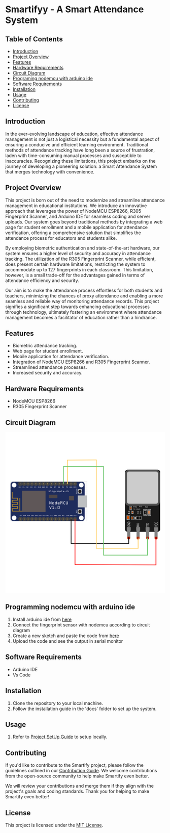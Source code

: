 # Smartifyy - A Smart Attendance System

## Table of Contents

- [Introduction](#introduction)
- [Project Overview](#project-overview)
- [Features](#features)
- [Hardware Requirements](#hardware-requirements)
- [Circuit Diagram](https://github.com/jasmit21/smartify/blob/main/Circuit%20Diagram.png?raw=true)
- [Programing nodemcu with arduino ide](#programming-nodemcu-with-arduino-ide)
- [Software Requirements](#software-requirements)
- [Installation](#installation)
- [Usage](#usage)
- [Contributing](#contributing)
- [License](#license)

## Introduction

In the ever-evolving landscape of education, effective attendance management is not just a logistical necessity but a fundamental aspect of ensuring a conducive and efficient learning environment. Traditional methods of attendance tracking have long been a source of frustration, laden with time-consuming manual processes and susceptible to inaccuracies. Recognizing these limitations, this project embarks on the journey of developing a pioneering solution: a Smart Attendance System that merges technology with convenience.

## Project Overview

This project is born out of the need to modernize and streamline attendance management in educational institutions. We introduce an innovative approach that leverages the power of NodeMCU ESP8266, R305 Fingerprint Scanner, and Arduino IDE for seamless coding and server uploads. Our system goes beyond traditional methods by integrating a web page for student enrollment and a mobile application for attendance verification, offering a comprehensive solution that simplifies the attendance process for educators and students alike.

By employing biometric authentication and state-of-the-art hardware, our system ensures a higher level of security and accuracy in attendance tracking. The utilization of the R305 Fingerprint Scanner, while efficient, does present certain hardware limitations, restricting the system to accommodate up to 127 fingerprints in each classroom. This limitation, however, is a small trade-off for the advantages gained in terms of attendance efficiency and security.

Our aim is to make the attendance process effortless for both students and teachers, minimizing the chances of proxy attendance and enabling a more seamless and reliable way of monitoring attendance records. This project signifies a significant step towards enhancing educational processes through technology, ultimately fostering an environment where attendance management becomes a facilitator of education rather than a hindrance.

## Features

- Biometric attendance tracking.
- Web page for student enrollment.
- Mobile application for attendance verification.
- Integration of NodeMCU ESP8266 and R305 Fingerprint Scanner.
- Streamlined attendance processes.
- Increased security and accuracy.

## Hardware Requirements

- NodeMCU ESP8266
- R305 Fingerprint Scanner

## Circuit Diagram
![Circuit Diagram](https://github.com/jasmit21/smartify/raw/main/Circuit%20Diagram.png)

## Programming nodemcu with arduino ide

1. Install arduino ide from [here](https://www.arduino.cc/en/software)
2. Connect the fingerprint sensor with nodemcu according to circuit diagram
3. Create a new sketch and paste the code from [here](https://github.com/jasmit21/smartify/blob/main/nodemuccode.ino)
4. Upload the code and see the output in serial monitor

## Software Requirements

- Arduino IDE
- Vs Code

## Installation

1. Clone the repository to your local machine.
2. Follow the installation guide in the 'docs' folder to set up the system.

## Usage

1. Refer to [Project SetUp Guide](https://github.com/jasmit21/smartify/blob/main/project_usage_guide.md) to setup locally.

## Contributing

If you'd like to contribute to the Smartify project, please follow the guidelines outlined in our [Contribution Guide](CONTRIBUTING.md). We welcome contributions from the open-source community to help make Smartify even better.

We will review your contributions and merge them if they align with the project's goals and coding standards. Thank you for helping to make Smartify even better!

## License

This project is licensed under the [MIT License](LICENSE).
